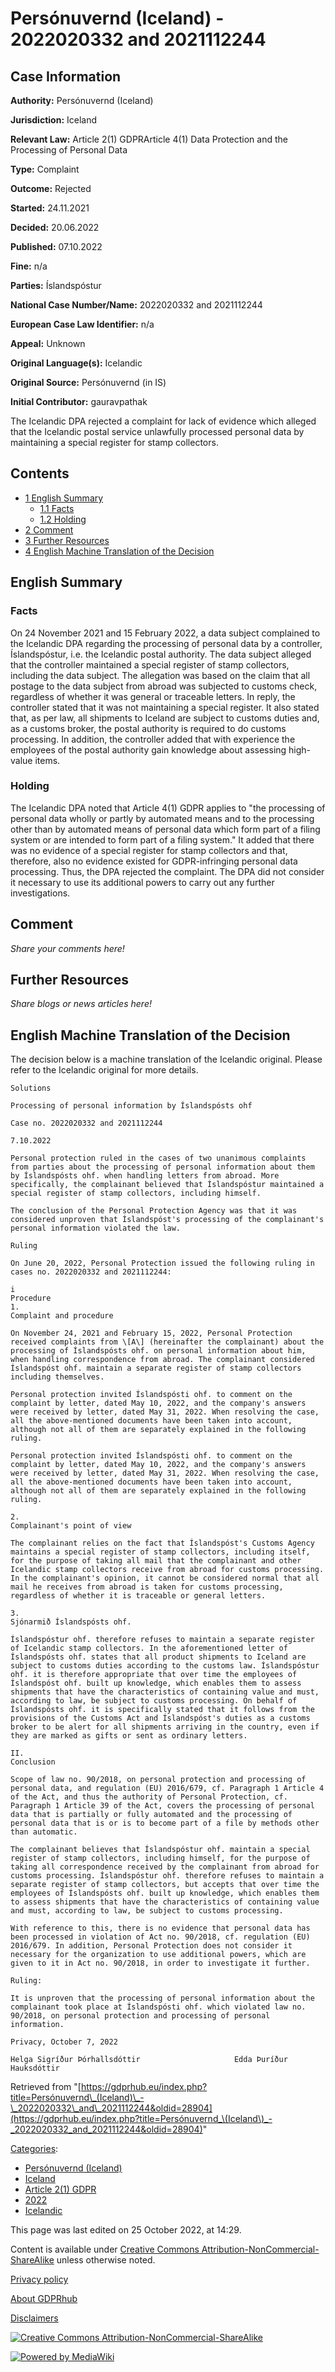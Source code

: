 # Persónuvernd (Iceland) - 2022020332 and 2021112244

## Case Information

**Authority:** Persónuvernd (Iceland)

**Jurisdiction:** Iceland

**Relevant Law:** Article 2(1) GDPRArticle 4(1) Data Protection and the Processing of Personal Data

**Type:** Complaint

**Outcome:** Rejected

**Started:** 24.11.2021

**Decided:** 20.06.2022

**Published:** 07.10.2022

**Fine:** n/a

**Parties:** Íslandspóstur

**National Case Number/Name:** 2022020332 and 2021112244

**European Case Law Identifier:** n/a

**Appeal:** Unknown

**Original Language(s):** Icelandic

**Original Source:** Persónuvernd (in IS)

**Initial Contributor:** gauravpathak

The Icelandic DPA rejected a complaint for lack of evidence which alleged that the Icelandic postal service unlawfully processed personal data by maintaining a special register for stamp collectors.

## Contents

*   [1 English Summary](#English_Summary)
    *   [1.1 Facts](#Facts)
    *   [1.2 Holding](#Holding)
*   [2 Comment](#Comment)
*   [3 Further Resources](#Further_Resources)
*   [4 English Machine Translation of the Decision](#English_Machine_Translation_of_the_Decision)

## English Summary

### Facts

On 24 November 2021 and 15 February 2022, a data subject complained to the Icelandic DPA regarding the processing of personal data by a controller, Íslandspóstur, i.e. the Icelandic postal authority. The data subject alleged that the controller maintained a special register of stamp collectors, including the data subject. The allegation was based on the claim that all postage to the data subject from abroad was subjected to customs check, regardless of whether it was general or traceable letters. In reply, the controller stated that it was not maintaining a special register. It also stated that, as per law, all shipments to Iceland are subject to customs duties and, as a customs broker, the postal authority is required to do customs processing. In addition, the controller added that with experience the employees of the postal authority gain knowledge about assessing high-value items.

### Holding

The Icelandic DPA noted that Article 4(1) GDPR applies to "the processing of personal data wholly or partly by automated means and to the processing other than by automated means of personal data which form part of a filing system or are intended to form part of a filing system." It added that there was no evidence of a special register for stamp collectors and that, therefore, also no evidence existed for GDPR-infringing personal data processing. Thus, the DPA rejected the complaint. The DPA did not consider it necessary to use its additional powers to carry out any further investigations.

## Comment

_Share your comments here!_

## Further Resources

_Share blogs or news articles here!_

## English Machine Translation of the Decision

The decision below is a machine translation of the Icelandic original. Please refer to the Icelandic original for more details.

```
Solutions

Processing of personal information by Íslandspósts ohf

Case no. 2022020332 and 2021112244

7.10.2022

Personal protection ruled in the cases of two unanimous complaints from parties about the processing of personal information about them by Íslandspósts ohf. when handling letters from abroad. More specifically, the complainant believed that Íslandspóstur maintained a special register of stamp collectors, including himself.

The conclusion of the Personal Protection Agency was that it was considered unproven that Íslandspóst's processing of the complainant's personal information violated the law.

Ruling

On June 20, 2022, Personal Protection issued the following ruling in cases no. 2022020332 and 2021112244:

i
Procedure
1.
Complaint and procedure

On November 24, 2021 and February 15, 2022, Personal Protection received complaints from \[A\] (hereinafter the complainant) about the processing of Íslandspósts ohf. on personal information about him, when handling correspondence from abroad. The complainant considered Íslandspóst ohf. maintain a separate register of stamp collectors including themselves.

Personal protection invited Íslandspósti ohf. to comment on the complaint by letter, dated May 10, 2022, and the company's answers were received by letter, dated May 31, 2022. When resolving the case, all the above-mentioned documents have been taken into account, although not all of them are separately explained in the following ruling.

Personal protection invited Íslandspósti ohf. to comment on the complaint by letter, dated May 10, 2022, and the company's answers were received by letter, dated May 31, 2022. When resolving the case, all the above-mentioned documents have been taken into account, although not all of them are separately explained in the following ruling.

2.
Complainant's point of view

The complainant relies on the fact that Íslandspóst's Customs Agency maintains a special register of stamp collectors, including itself, for the purpose of taking all mail that the complainant and other Icelandic stamp collectors receive from abroad for customs processing. In the complainant's opinion, it cannot be considered normal that all mail he receives from abroad is taken for customs processing, regardless of whether it is traceable or general letters.

3.
Sjónarmið Íslandspósts ohf.

Íslandspóstur ohf. therefore refuses to maintain a separate register of Icelandic stamp collectors. In the aforementioned letter of Íslandspósts ohf. states that all product shipments to Iceland are subject to customs duties according to the customs law. Íslandspóstur ohf. it is therefore appropriate that over time the employees of Íslandspóst ohf. built up knowledge, which enables them to assess shipments that have the characteristics of containing value and must, according to law, be subject to customs processing. On behalf of Íslandspósts ohf. it is specifically stated that it follows from the provisions of the Customs Act and Íslandspóst's duties as a customs broker to be alert for all shipments arriving in the country, even if they are marked as gifts or sent as ordinary letters.

II.
Conclusion

Scope of law no. 90/2018, on personal protection and processing of personal data, and regulation (EU) 2016/679, cf. Paragraph 1 Article 4 of the Act, and thus the authority of Personal Protection, cf. Paragraph 1 Article 39 of the Act, covers the processing of personal data that is partially or fully automated and the processing of personal data that is or is to become part of a file by methods other than automatic.

The complainant believes that Íslandspóstur ohf. maintain a special register of stamp collectors, including himself, for the purpose of taking all correspondence received by the complainant from abroad for customs processing. Íslandspóstur ohf. therefore refuses to maintain a separate register of stamp collectors, but accepts that over time the employees of Íslandspósts ohf. built up knowledge, which enables them to assess shipments that have the characteristics of containing value and must, according to law, be subject to customs processing.

With reference to this, there is no evidence that personal data has been processed in violation of Act no. 90/2018, cf. regulation (EU) 2016/679. In addition, Personal Protection does not consider it necessary for the organization to use additional powers, which are given to it in Act no. 90/2018, in order to investigate it further.

Ruling:

It is unproven that the processing of personal information about the complainant took place at Íslandspósti ohf. which violated law no. 90/2018, on personal protection and processing of personal information.

Privacy, October 7, 2022

Helga Sigríður Þórhallsdóttir                     Edda Þuríður Hauksdóttir

```

Retrieved from "[https://gdprhub.eu/index.php?title=Persónuvernd\_(Iceland)\_-\_2022020332\_and\_2021112244&oldid=28904](https://gdprhub.eu/index.php?title=Persónuvernd_\(Iceland\)_-_2022020332_and_2021112244&oldid=28904)"

[Categories](/index.php?title=Special:Categories "Special:Categories"):

*   [Persónuvernd (Iceland)](/index.php?title=Category:Pers%C3%B3nuvernd_\(Iceland\) "Category:Persónuvernd (Iceland)")
*   [Iceland](/index.php?title=Category:Iceland "Category:Iceland")
*   [Article 2(1) GDPR](/index.php?title=Category:Article_2\(1\)_GDPR "Category:Article 2(1) GDPR")
*   [2022](/index.php?title=Category:2022 "Category:2022")
*   [Icelandic](/index.php?title=Category:Icelandic "Category:Icelandic")

This page was last edited on 25 October 2022, at 14:29.

Content is available under [Creative Commons Attribution-NonCommercial-ShareAlike](https://creativecommons.org/licenses/by-nc-sa/4.0/) unless otherwise noted.

[Privacy policy](/index.php?title=GDPRhub:Privacy_policy)

[About GDPRhub](/index.php?title=GDPRhub:About)

[Disclaimers](/index.php?title=GDPRhub:General_disclaimer)

[![Creative Commons Attribution-NonCommercial-ShareAlike](/resources/assets/licenses/cc-by-nc-sa.png)](https://creativecommons.org/licenses/by-nc-sa/4.0/)

[![Powered by MediaWiki](/resources/assets/poweredby_mediawiki_88x31.png)](https://www.mediawiki.org/)